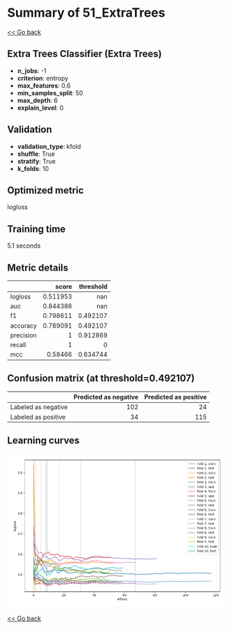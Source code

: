 # Summary of 51_ExtraTrees

[<< Go back](../README.md)


## Extra Trees Classifier (Extra Trees)
- **n_jobs**: -1
- **criterion**: entropy
- **max_features**: 0.6
- **min_samples_split**: 50
- **max_depth**: 6
- **explain_level**: 0

## Validation
 - **validation_type**: kfold
 - **shuffle**: True
 - **stratify**: True
 - **k_folds**: 10

## Optimized metric
logloss

## Training time

5.1 seconds

## Metric details
|           |    score |   threshold |
|:----------|---------:|------------:|
| logloss   | 0.511953 |  nan        |
| auc       | 0.844386 |  nan        |
| f1        | 0.798611 |    0.492107 |
| accuracy  | 0.789091 |    0.492107 |
| precision | 1        |    0.912869 |
| recall    | 1        |    0        |
| mcc       | 0.58466  |    0.634744 |


## Confusion matrix (at threshold=0.492107)
|                     |   Predicted as negative |   Predicted as positive |
|:--------------------|------------------------:|------------------------:|
| Labeled as negative |                     102 |                      24 |
| Labeled as positive |                      34 |                     115 |

## Learning curves
![Learning curves](learning_curves.png)

[<< Go back](../README.md)
